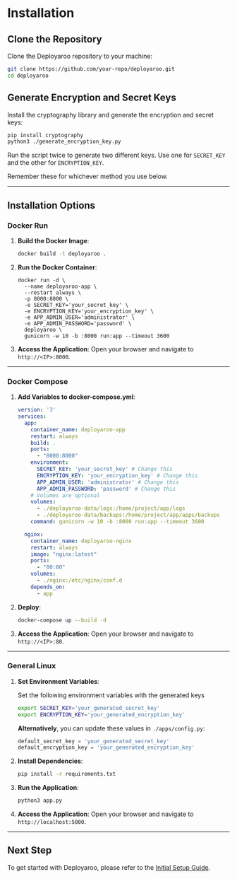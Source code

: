 
# Installation

## Clone the Repository

Clone the Deployaroo repository to your machine:

```sh
git clone https://github.com/your-repo/deployaroo.git
cd deployaroo
```

## Generate Encryption and Secret Keys

Install the cryptography library and generate the encryption and secret keys:

```sh
pip install cryptography
python3 ./generate_encryption_key.py
```

Run the script twice to generate two different keys. Use one for `SECRET_KEY` and the other for `ENCRYPTION_KEY`.

Remember these for whichever method you use below.

---

## Installation Options

### Docker Run

1. **Build the Docker Image**:
   ```sh
   docker build -t deployaroo .
   ```

2. **Run the Docker Container**:
   ```
   docker run -d \
     --name deployaroo-app \
     --restart always \
     -p 8000:8000 \
     -e SECRET_KEY='your_secret_key' \
     -e ENCRYPTION_KEY='your_encryption_key' \
     -e APP_ADMIN_USER='administrator' \
     -e APP_ADMIN_PASSWORD='password' \
     deployaroo \
     gunicorn -w 10 -b :8000 run:app --timeout 3600
   ```

3. **Access the Application**:
   Open your browser and navigate to `http://<IP>:8000`.

---

### Docker Compose

1. **Add Variables to docker-compose.yml**:
   ```yaml
   version: '3'
   services:
     app:
       container_name: deployaroo-app
       restart: always
       build: .
       ports:
         - "8000:8000"
       environment:
         SECRET_KEY: 'your_secret_key' # Change this
         ENCRYPTION_KEY: 'your_encryption_key' # Change this
         APP_ADMIN_USER: 'administrator' # Change this
         APP_ADMIN_PASSWORD: 'password' # Change this
       # Volumes are optional
       volumes:
         - ./deployaroo-data/logs:/home/project/app/logs
         - ./deployaroo-data/backups:/home/project/app/apps/backups
       command: gunicorn -w 10 -b :8000 run:app --timeout 3600

     nginx:
       container_name: deployaroo-nginx
       restart: always
       image: "nginx:latest"
       ports:
         - "80:80"
       volumes:
         - ./nginx:/etc/nginx/conf.d
       depends_on:
         - app
   ```

2. **Deploy**:
   ```sh
   docker-compose up --build -d
   ```

3. **Access the Application**:
   Open your browser and navigate to `http://<IP>:80`.

---

### General Linux

1. **Set Environment Variables**:

   Set the following environment variables with the generated keys

   ```sh
   export SECRET_KEY='your_generated_secret_key'
   export ENCRYPTION_KEY='your_generated_encryption_key'
   ```

   **Alternatively**, you can update these values in `./apps/config.py`:

   ```python
   default_secret_key = 'your_generated_secret_key'
   default_encryption_key = 'your_generated_encryption_key'
   ```

2. **Install Dependencies**:
   ```sh
   pip install -r requirements.txt
   ```

3. **Run the Application**:
   ```sh
   python3 app.py
   ```

4. **Access the Application**:
   Open your browser and navigate to `http://localhost:5000`.

---

## Next Step

To get started with Deployaroo, please refer to the [Initial Setup Guide](../initial-setup).
